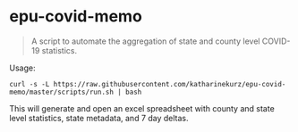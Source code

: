# epu-covid-memo

> A script to automate the aggregation of state and county level COVID-19 statistics.

Usage:
```
curl -s -L https://raw.githubusercontent.com/katharinekurz/epu-covid-memo/master/scripts/run.sh | bash
```

This will generate and open an excel spreadsheet with county and state level statistics, state metadata, and 7 day deltas.